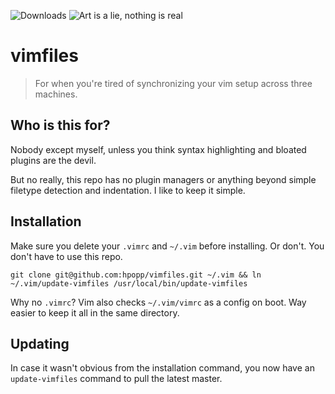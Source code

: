 ![Downloads](https://img.shields.io/badge/downloads-74M-brightgreen)
![Art is a lie, nothing is real](https://img.shields.io/badge/art%20is%20a%20lie-nothing%20is%20real-orange)

# vimfiles
> For when you're tired of synchronizing your vim setup across three machines.

## Who is this for?

Nobody except myself, unless you think syntax highlighting and bloated plugins are the devil.

But no really, this repo has no plugin managers or anything beyond simple filetype detection
and indentation. I like to keep it simple.

## Installation

Make sure you delete your `.vimrc` and `~/.vim` before installing. Or don't. You don't have to
use this repo.

```
git clone git@github.com:hpopp/vimfiles.git ~/.vim && ln ~/.vim/update-vimfiles /usr/local/bin/update-vimfiles
```

Why no `.vimrc`? Vim also checks `~/.vim/vimrc` as a config on boot. Way easier to keep it all in the same directory.

## Updating

In case it wasn't obvious from the installation command, you now have an `update-vimfiles` command
to pull the latest master.
